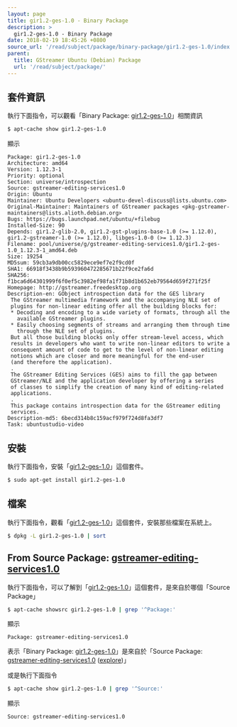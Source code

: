 ```yaml
---
layout: page
title: gir1.2-ges-1.0 - Binary Package
description: >
  gir1.2-ges-1.0 - Binary Package
date: 2018-02-19 18:45:26 +0800
source_url: '/read/subject/package/binary-package/gir1.2-ges-1.0/index.md'
parent:
  title: GStreamer Ubuntu (Debian) Package
  url: '/read/subject/package/'
---
```



## 套件資訊

執行下面指令，可以觀看「Binary Package: [gir1.2-ges-1.0](https://packages.ubuntu.com/artful/gir1.2-ges-1.0)」相關資訊

``` sh
$ apt-cache show gir1.2-ges-1.0
```

顯示

```
Package: gir1.2-ges-1.0
Architecture: amd64
Version: 1.12.3-1
Priority: optional
Section: universe/introspection
Source: gstreamer-editing-services1.0
Origin: Ubuntu
Maintainer: Ubuntu Developers <ubuntu-devel-discuss@lists.ubuntu.com>
Original-Maintainer: Maintainers of GStreamer packages <pkg-gstreamer-maintainers@lists.alioth.debian.org>
Bugs: https://bugs.launchpad.net/ubuntu/+filebug
Installed-Size: 90
Depends: gir1.2-glib-2.0, gir1.2-gst-plugins-base-1.0 (>= 1.12.0), gir1.2-gstreamer-1.0 (>= 1.12.0), libges-1.0-0 (>= 1.12.3)
Filename: pool/universe/g/gstreamer-editing-services1.0/gir1.2-ges-1.0_1.12.3-1_amd64.deb
Size: 19254
MD5sum: 59cb3a9db00cc5829ece9ef7e2f9cd0f
SHA1: 66918f3438b9b593960472285671b22f9ce2fa6d
SHA256: f1bca6d64301999f6f0ef5c3982ef98fa1f71b8d1b652eb79564d659f271f25f
Homepage: http://gstreamer.freedesktop.org
Description-en: GObject introspection data for the GES library
 The GStreamer multimedia framework and the accompanying NLE set of
 plugins for non-linear editing offer all the building blocks for:
 * Decoding and encoding to a wide variety of formats, through all the
   available GStreamer plugins.
 * Easily choosing segments of streams and arranging them through time
   through the NLE set of plugins.
 But all those building blocks only offer stream-level access, which
 results in developers who want to write non-linear editors to write a
 consequent amount of code to get to the level of non-linear editing
 notions which are closer and more meaningful for the end-user
 (and therefore the application).
 .
 The GStreamer Editing Services (GES) aims to fill the gap between
 GStreamer/NLE and the application developer by offering a series
 of classes to simplify the creation of many kind of editing-related
 applications.
 .
 This package contains introspection data for the GStreamer editing
 services.
Description-md5: 6becd314b8c159acf979f724d8fa3df7
Task: ubuntustudio-video

```

## 安裝

執行下面指令，安裝「[gir1.2-ges-1.0](https://packages.ubuntu.com/artful/gir1.2-ges-1.0)」這個套件。

``` sh
$ sudo apt-get install gir1.2-ges-1.0
```

## 檔案

執行下面指令，觀看「[gir1.2-ges-1.0](https://packages.ubuntu.com/artful/gir1.2-ges-1.0)」這個套件，安裝那些檔案在系統上。

``` sh
$ dpkg -L gir1.2-ges-1.0 | sort
```


## From Source Package: [gstreamer-editing-services1.0](/book-framework-gstreamer/read/subject/package/source-package/gstreamer-editing-services1.0)

執行下面指令，可以了解到「[gir1.2-ges-1.0](https://packages.ubuntu.com/artful/gir1.2-ges-1.0)」這個套件，是來自於哪個「Source Package」

``` sh
$ apt-cache showsrc gir1.2-ges-1.0 | grep '^Package:'
```

顯示

```
Package: gstreamer-editing-services1.0
```
表示「Binary Package: [gir1.2-ges-1.0](https://packages.ubuntu.com/artful/gir1.2-ges-1.0)」是來自於「Source Package: [gstreamer-editing-services1.0](https://packages.ubuntu.com/source/artful/gstreamer-editing-services1.0) ([explore](/book-framework-gstreamer/read/subject/package/source-package/gstreamer-editing-services1.0))」

或是執行下面指令

``` sh
$ apt-cache show gir1.2-ges-1.0 | grep '^Source:'
```

顯示

```
Source: gstreamer-editing-services1.0
```
